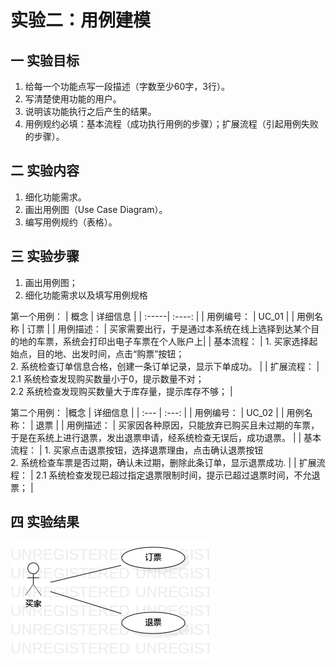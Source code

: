 # 实验二：用例建模
## 一 实验目标
1. 给每一个功能点写一段描述（字数至少60字，3行）。
2. 写清楚使用功能的用户。
3. 说明该功能执行之后产生的结果。
4. 用例规约必填：基本流程（成功执行用例的步骤）；扩展流程（引起用例失败的步骤）。

## 二 实验内容
1. 细化功能需求。
2. 画出用例图（Use Case Diagram）。
3. 编写用例规约（表格）。

## 三 实验步骤
1. 画出用例图；
2. 细化功能需求以及填写用例规格

第一个用例：
 | 概念 | 详细信息 |
 | :-----| :----: |
 | 用例编号： | UC_01 |
 | 用例名称 | 订票 | 
 | 用例描述： | 买家需要出行，于是通过本系统在线上选择到达某个目的地的车票，系统会打印出电子车票在个人账户上|
 | 基本流程： | 1. 买家选择起始点，目的地、出发时间，点击“购票”按钮； <br> 2. 系统检查订单信息合格，创建一条订单记录，显示下单成功。  |
 | 扩展流程： | 2.1 系统检查发现购买数量小于0，提示数量不对；<br> 2.2 系统检查发现购买数量大于库存量，提示库存不够；  |
 
第二个用例： 
 |概念 | 详细信息 |
 | :--- | :---: |
 | 用例编号： | UC_02 |
 | 用例名称： | 退票 |
 | 用例描述： | 买家因各种原因，只能放弃已购买且未过期的车票，于是在系统上进行退票，发出退票申请，经系统检查无误后，成功退票。 |
 | 基本流程： | 1. 买家点击退票按钮，选择退票理由，点击确认退票按钮 <br> 2. 系统检查车票是否过期，确认未过期，删除此条订单，显示退票成功. |
 | 扩展流程： | 2.1 系统检查发现已超过指定退票限制时间，提示已超过退票时间，不允退票； |
 
## 四 实验结果
![用例建模](./lab2_UseCaseDiagram1.jpg)

